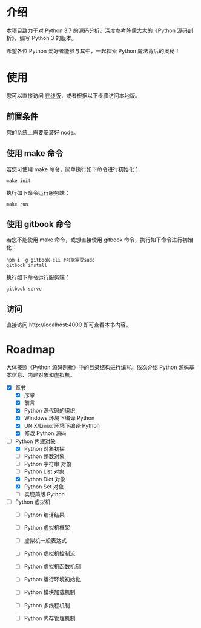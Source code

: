 # 介绍

本项目致力于对 Python 3.7 的源码分析，深度参考陈儒大大的《Python 源码剖析》，编写 Python 3 的版本。

希望各位 Python 爱好者能参与其中，一起探索 Python 魔法背后的奥秘！

# 使用

您可以直接访问 [在线版](https://flaggo.github.io/python3-source-code-analysis/)，或者根据以下步骤访问本地版。

## 前置条件

您的系统上需要安装好 node。

## 使用 make 命令

若您可使用 make 命令，简单执行如下命令进行初始化：

```console
make init
```

执行如下命令运行服务端：

```console
make run
```

## 使用 gitbook 命令

若您不能使用 make 命令，或想直接使用 gitbook 命令，执行如下命令进行初始化：

```console
npm i -g gitbook-cli #可能需要sudo
gitbook install
```

执行如下命令运行服务端：

```console
gitbook serve
```

## 访问

直接访问 http://localhost:4000 即可查看本书内容。

# Roadmap

大体按照《Python 源码剖析》中的目录结构进行编写。依次介绍 Python 源码基本信息、内建对象和虚拟机。

- [x] 章节
  - [x] 序章
  - [x] 前言
  - [x] Python 源代码的组织
  - [x] Windows 环境下编译 Python
  - [x] UNIX/Linux 环境下编译 Python
  - [x] 修改 Python 源码
- [ ] Python 内建对象
  - [x] Python 对象初探
  - [ ] Python 整数对象
  - [ ] Python 字符串 对象
  - [ ] Python List 对象
  - [x] Python Dict 对象
  - [x] Python Set 对象
  - [ ] 实现简版 Python
- [ ] Python 虚拟机
  - [ ] Python 编译结果
  - [ ] Python 虚拟机框架
  - [ ] 虚拟机一般表达式
  - [ ] Python 虚拟机控制流
  - [ ] Python 虚拟机函数机制
  - [ ] Python 运行环境初始化
  - [ ] Python 模块加载机制
  - [ ] Python 多线程机制
  - [ ] Python 内存管理机制



